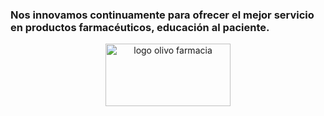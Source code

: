 ### Nos innovamos continuamente para ofrecer el mejor servicio en productos farmacéuticos, educación al paciente.
<div align="center">
    <img src="img/olivofarmacia.png" alt="logo olivo farmacia" width="200" height="100">
</div>